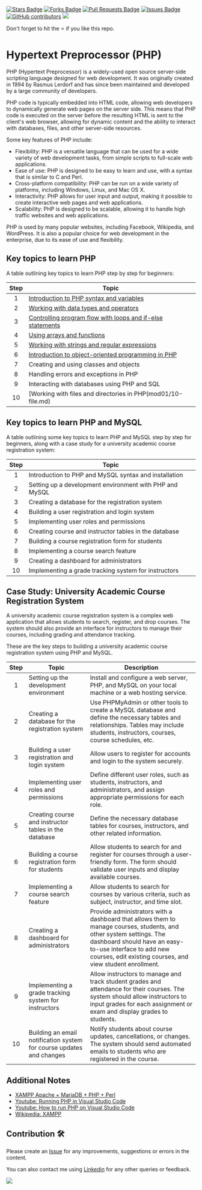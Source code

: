 <a href="https://github.com/drshahizan/learn-php/stargazers"><img src="https://img.shields.io/github/stars/drshahizan/learn-php" alt="Stars Badge"/></a>
<a href="https://github.com/drshahizan/learn-php/network/members"><img src="https://img.shields.io/github/forks/drshahizan/learn-php" alt="Forks Badge"/></a>
<a href="https://github.com/drshahizan/learn-php/pulls"><img src="https://img.shields.io/github/issues-pr/drshahizan/learn-php" alt="Pull Requests Badge"/></a>
<a href="https://github.com/drshahizan/learn-php/issues"><img src="https://img.shields.io/github/issues/drshahizan/learn-php" alt="Issues Badge"/></a>
<a href="https://github.com/drshahizan/learn-php/graphs/contributors"><img alt="GitHub contributors" src="https://img.shields.io/github/contributors/drshahizan/learn-php?color=2b9348"></a>
![](https://visitor-badge.glitch.me/badge?page_id=drshahizan/learn-php)

Don't forget to hit the :star: if you like this repo.

# Hypertext Preprocessor (PHP)

PHP (Hypertext Preprocessor) is a widely-used open source server-side scripting language designed for web development. It was originally created in 1994 by Rasmus Lerdorf and has since been maintained and developed by a large community of developers.

PHP code is typically embedded into HTML code, allowing web developers to dynamically generate web pages on the server side. This means that PHP code is executed on the server before the resulting HTML is sent to the client's web browser, allowing for dynamic content and the ability to interact with databases, files, and other server-side resources.

Some key features of PHP include:

- Flexibility: PHP is a versatile language that can be used for a wide variety of web development tasks, from simple scripts to full-scale web applications.
- Ease of use: PHP is designed to be easy to learn and use, with a syntax that is similar to C and Perl.
- Cross-platform compatibility: PHP can be run on a wide variety of platforms, including Windows, Linux, and Mac OS X.
- Interactivity: PHP allows for user input and output, making it possible to create interactive web pages and web applications.
- Scalability: PHP is designed to be scalable, allowing it to handle high traffic websites and web applications.

PHP is used by many popular websites, including Facebook, Wikipedia, and WordPress. It is also a popular choice for web development in the enterprise, due to its ease of use and flexibility.

## Key topics to learn PHP
A table outlining key topics to learn PHP step by step for beginners:

| Step | Topic |
|:----:|------------------------------------------------|
| 1 | [Introduction to PHP syntax and variables](mod01/01-syntax.md) |
| 2 | [Working with data types and operators](mod01/02-data-operator.md)  |
| 3 | [Controlling program flow with loops and if-else statements](mod01/03-loop.md)  |
| 4 | [Using arrays and functions](mod01/04-array.md)  |
| 5 | [Working with strings and regular expressions](mod01/05-string.md) |
| 6 | [Introduction to object-oriented programming in PHP](mod01/06-oo.md) |
| 7 | Creating and using classes and objects |
| 8 | Handling errors and exceptions in PHP |
| 9 | Interacting with databases using PHP and SQL |
| 10 | [Working with files and directories in PHP(mod01/10-file.md) |

## Key topics to learn PHP and MySQL

A table outlining some key topics to learn PHP and MySQL step by step for beginners, along with a case study for a university academic course registration system:

| Step | Topic                                                   |
|:----:|---------------------------------------------------------|
| 1 | Introduction to PHP and MySQL syntax and installation    |
| 2 | Setting up a development environment with PHP and MySQL  |
| 3 | Creating a database for the registration system          |
| 4 | Building a user registration and login system            |
| 5 | Implementing user roles and permissions                  |
| 6 | Creating course and instructor tables in the database    |
| 7 | Building a course registration form for students         |
| 8 | Implementing a course search feature                      |
| 9 | Creating a dashboard for administrators                   |
| 10 | Implementing a grade tracking system for instructors      |

## Case Study: University Academic Course Registration System

A university academic course registration system is a complex web application that allows students to search, register, and drop courses. The system should also provide an interface for instructors to manage their courses, including grading and attendance tracking.

These are the key steps to building a university academic course registration system using PHP and MySQL.

| Step | Topic | Description |
|:----:|------|------|
| 1 | Setting up the development environment | Install and configure a web server, PHP, and MySQL on your local machine or a web hosting service.|
| 2 | Creating a database for the registration system | Use PHPMyAdmin or other tools to create a MySQL database and define the necessary tables and relationships. Tables may include students, instructors, courses, course schedules, etc.|
| 3 | Building a user registration and login system | Allow users to register for accounts and login to the system securely.|
| 4 | Implementing user roles and permissions | Define different user roles, such as students, instructors, and administrators, and assign appropriate permissions for each role.|
| 5 | Creating course and instructor tables in the database | Define the necessary database tables for courses, instructors, and other related information.|
| 6 | Building a course registration form for students | Allow students to search for and register for courses through a user-friendly form. The form should validate user inputs and display available courses. |
| 7 | Implementing a course search feature | Allow students to search for courses by various criteria, such as subject, instructor, and time slot.|
| 8 | Creating a dashboard for administrators | Provide administrators with a dashboard that allows them to manage courses, students, and other system settings. The dashboard should have an easy-to-use interface to add new courses, edit existing courses, and view student enrollment.|
| 9 | Implementing a grade tracking system for instructors | Allow instructors to manage and track student grades and attendance for their courses. The system should allow instructors to input grades for each assignment or exam and display grades to students.|
| 10 | Building an email notification system for course updates and changes |Notify students about course updates, cancellations, or changes. The system should send automated emails to students who are registered in the course.|

## Additional Notes
- [XAMPP Apache + MariaDB + PHP + Perl](https://www.apachefriends.org/index.html)
- [Youtube: Running PHP in Visual Studio Code](https://youtu.be/4vKJMLXGirw)
- [Youtube: How to run PHP on Visual Studio Code](https://youtu.be/begPcGfAwzY)
- [Wikipedia: XAMPP](https://en.wikipedia.org/wiki/XAMPP)

## Contribution 🛠️
Please create an [Issue](https://github.com/drshahizan/learn-php/issues) for any improvements, suggestions or errors in the content.

You can also contact me using [Linkedin](https://www.linkedin.com/in/drshahizan/) for any other queries or feedback.

![](https://visitor-badge.glitch.me/badge?page_id=drshahizan)
